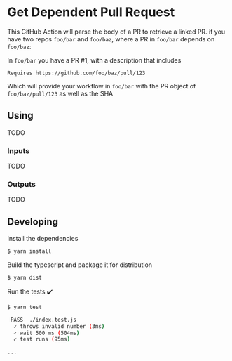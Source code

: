# Get Dependent Pull Request

This GitHub Action will parse the body of a PR to retrieve a linked PR.
if you have two repos `foo/bar` and `foo/baz`, where a PR in `foo/bar` depends on `foo/baz`:

In `foo/bar` you have a PR #1, with a description that includes

```
Requires https://github.com/foo/baz/pull/123
```

Which will provide your workflow in `foo/bar` with the PR object of `foo/baz/pull/123` as well as the SHA

## Using
TODO

### Inputs
TODO

### Outputs
TODO

## Developing

Install the dependencies  
```bash
$ yarn install
```

Build the typescript and package it for distribution
```bash
$ yarn dist
```

Run the tests :heavy_check_mark:  
```bash
$ yarn test

 PASS  ./index.test.js
  ✓ throws invalid number (3ms)
  ✓ wait 500 ms (504ms)
  ✓ test runs (95ms)

...
```
